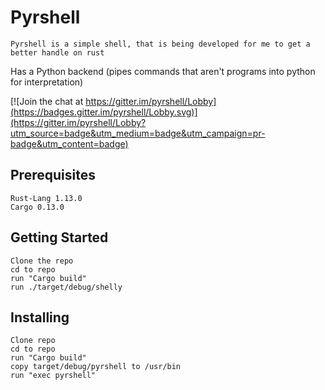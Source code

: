 
# Pyrshell
	Pyrshell is a simple shell, that is being developed for me to get a better handle on rust
  Has a Python backend (pipes commands that aren't programs into python for interpretation)
  
  [![Join the chat at https://gitter.im/pyrshell/Lobby](https://badges.gitter.im/pyrshell/Lobby.svg)](https://gitter.im/pyrshell/Lobby?utm_source=badge&utm_medium=badge&utm_campaign=pr-badge&utm_content=badge)

## Prerequisites
	Rust-Lang 1.13.0
	Cargo 0.13.0

## Getting Started
	Clone the repo
	cd to repo
	run "Cargo build"
	run ./target/debug/shelly

## Installing
	Clone repo
	cd to repo
	run "Cargo build"
	copy target/debug/pyrshell to /usr/bin
	run "exec pyrshell"

